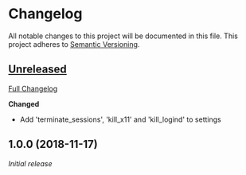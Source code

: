 # Changelog

All notable changes to this project will be documented in this file. This project adheres to [Semantic Versioning](http://semver.org/spec/v2.0.0.html).

## [Unreleased](https://github.com/Shatur95/optimus-manager-qt/tree/HEAD)

[Full Changelog](https://github.com/Shatur95/optimus-manager-qt/compare/1.0.0...HEAD)

**Changed**

-   Add 'terminate_sessions', 'kill_x11' and 'kill_logind' to settings

## 1.0.0 (2018-11-17)

_Initial release_
